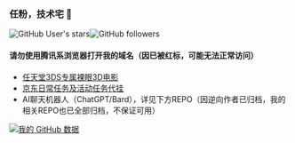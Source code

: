### 任粉，技术宅 👋

![GitHub User's stars](https://img.shields.io/github/stars/slippersheepig?color=green&style=plastic)![GitHub followers](https://img.shields.io/github/followers/slippersheepig?color=green&style=plastic)

#### 请勿使用腾讯系浏览器打开我的域名（因已被红标，可能无法正常访问）

- [任天堂3DS专属裸眼3D电影](https://3ds.sheepgreen.top)
- [京东日常任务及活动任务代挂](https://qr.sheepig.top)
- AI聊天机器人（ChatGPT/Bard），详见下方REPO（因逆向作者已归档，我的相关REPO也已全部归档，不保证可用）

[![我的 GitHub 数据](https://github-readme-stats.vercel.app/api?username=slippersheepig&title_color=7A7ADB&icon_color=2234AE&text_color=D3D3D3&bg_color=0,000000,130F40)]()
